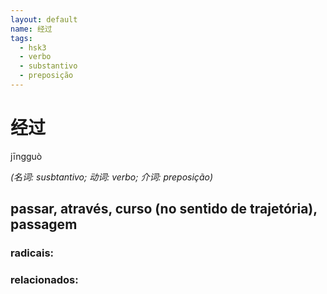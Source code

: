```yaml
--- 
layout: default
name: 经过 
tags: 
  - hsk3
  - verbo
  - substantivo
  - preposição
--- 
```

# 经过 
jīngguò  
 
*(名词: susbtantivo; 动词: verbo; 介词: preposição)*  
## passar, através, curso (no sentido de trajetória), passagem 
### radicais: 
### relacionados: 

